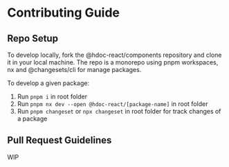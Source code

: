 # Contributing Guide

## Repo Setup

To develop locally, fork the @hdoc-react/components repository and clone it in your local machine. The repo is a monorepo using pnpm workspaces, nx and @changesets/cli for manage packages.

To develop a given package:

1. Run `pnpm i` in root folder
2. Run `pnpm nx dev --open @hdoc-react/[package-name]` in root folder
3. Run `pnpm changeset` or `npx changeset` in root folder for track changes of a package

## Pull Request Guidelines

WIP
